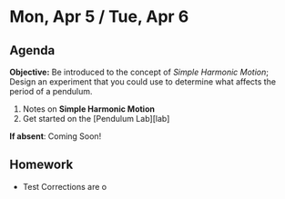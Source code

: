 Mon, Apr 5 / Tue, Apr 6
==================

Agenda
---------
**Objective:** Be introduced to the concept of *Simple Harmonic Motion*; Design an experiment that you could use to determine what affects the period of a pendulum.

1. Notes on **Simple Harmonic Motion**
2. Get started on the [Pendulum Lab][lab]

**If absent**: Coming Soon!



Homework 
-------------
- Test Corrections are o
<!--stackedit_data:
eyJoaXN0b3J5IjpbMTM3NjAyMzc4MSwtMjA2MzQ2NjgzNCwtMT
g4ODQ4NjM2LC01MTI4NTQyMDgsLTE5NjUwNDAwNTUsLTMxODY4
MDcyNiwxNTk4ODE1MjM4LDExODc5MjU5MzYsNzAyMzk0OTI4LD
YyOTIzNzc2LDE3NjgyMTU3OSwtMTkwMzE2ODg1MSwtNDkwODM2
MjQsLTIxMDM5NzI1OTEsMTE0MTU0NTAyNywxODA2MDc3MTE5LD
E4NjkwNzM3MzIsLTE0NDE3NDc2OTAsMTMxNzU3NDI1OCwtMTEx
MzM5MDE5NV19
-->